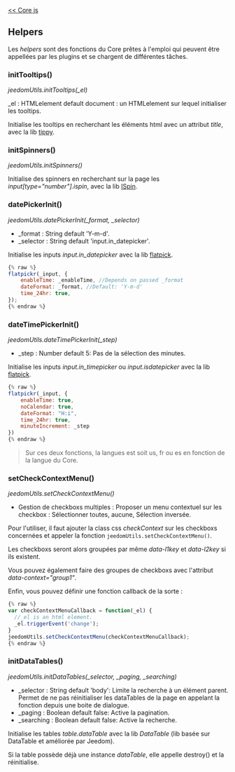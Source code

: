 [<< Core js](index)   
## Helpers

Les *helpers* sont des fonctions du Core prêtes à l'emploi qui peuvent être appellées par les plugins et se chargent de différentes tâches.


### initTooltips()

*jeedomUtils.initTooltips(_el)*

_el : HTMLelement default document : un HTMLelement sur lequel initialiser les tooltips.

Initialise les tooltips en recherchant les éléments html avec un attribut *title*, avec la lib [tippy](https://atomiks.github.io/tippyjs/).


### initSpinners() 

*jeedomUtils.initSpinners()*

Initialise des spinners en recherchant sur la page les *input[type="number"].ispin*, avec la lib [ISpin](https://unmanner.github.io/ispinjs/).


### datePickerInit()

*jeedomUtils.datePickerInit(_format, _selector)*

- _format : String default 'Y-m-d'.  
- _selector : String default 'input.in_datepicker'.  

Initialise les inputs *input.in_datepicker* avec la lib [flatpick](https://flatpickr.js.org/).

````js
{% raw %}
flatpickr(_input, {
    enableTime: _enableTime, //Depends on passed _format
    dateFormat: _format, //Default: 'Y-m-d'
    time_24hr: true,
});
{% endraw %}
````

### dateTimePickerInit()

*jeedomUtils.dateTimePickerInit(_step)*

- _step : Number default 5: Pas de la sélection des minutes.  

Initialise les inputs *input.in_timepicker* ou *input.isdatepicker* avec la lib [flatpick](https://flatpickr.js.org/).

````js
{% raw %}
flatpickr(_input, {
    enableTime: true,
    noCalendar: true,
    dateFormat: "H:i",
    time_24hr: true,
    minuteIncrement: _step
})
{% endraw %}
````
> Sur ces deux fonctions, la langues est soit us, fr ou es en fonction de la langue du Core.


### setCheckContextMenu() 

*jeedomUtils.setCheckContextMenu()*

- Gestion de checkboxs multiples : Proposer un menu contextuel sur les checkbox : Sélectionner toutes, aucune, Sélection inversée.

Pour l'utiliser, il faut ajouter la class css *checkContext* sur les checkboxs concernées et appeler la fonction ``jeedomUtils.setCheckContextMenu()``.

Les checkboxs seront alors groupées par même *data-l1key* et *data-l2key* si ils existent.

Vous pouvez également faire des groupes de checkboxs avec l'attribut *data-context="group1"*.

Enfin, vous pouvez définir une fonction callback de la sorte :

````js
{% raw %}
var checkContextMenuCallback = function(_el) {
  //_el is an html element.
  _el.triggerEvent('change');
}
jeedomUtils.setCheckContextMenu(checkContextMenuCallback);
{% endraw %}
````

### initDataTables() 

*jeedomUtils.initDataTables(_selector, _paging, _searching)*  

- _selector : String default 'body': Limite la recherche à un élément parent. Permet de ne pas réinitialiser les dataTables de la page en appelant la fonction depuis une boite de dialogue.  
- _paging : Boolean default false: Active la pagination.  
- _searching : Boolean default false: Active la recherche.  

Initialise les tables *table.dataTable* avec la lib *DataTable* (lib basée sur DataTable et améliorée par Jeedom).

Si la table possède déjà une instance *dataTable*, elle appelle destroy() et la réinitialise.

